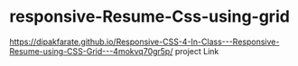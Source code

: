 # responsive-Resume-Css-using-grid
https://dipakfarate.github.io/Responsive-CSS-4-In-Class---Responsive-Resume-using-CSS-Grid---4mokvq70gr5p/  project Link
